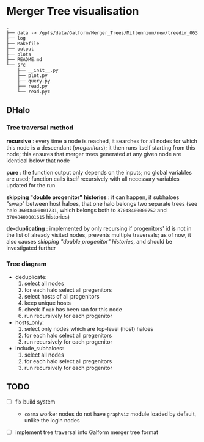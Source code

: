 Merger Tree visualisation
=========================

	.
	├── data -> /gpfs/data/Galform/Merger_Trees/Millennium/new/treedir_063
	├── log
	├── Makefile
	├── output
	├── plots
	├── README.md
	└── src
	    ├── __init__.py
	    ├── plot.py
	    ├── query.py
	    ├── read.py
	    └── read.pyc

## DHalo

### Tree traversal method

**recursive**
: every time a node is reached, it searches for all nodes for
	which this node is a descendant (*progenitors*);	it then runs itself starting
	from this node; this ensures that merger trees generated at any given node
	are identical below that node

**pure**
: the function output only depends on the inputs;  no global
	variables are used;  function calls itself recursively with all necessary
	variables updated for the run

**skipping "double progenitor" histories**
: it can happen, if subhaloes "swap" between host haloes, that one halo
	belongs two separate trees (see halo `36048400001731`, which belongs both to
	`37048400000752` and `37048400001615` histories)

**de-duplicating**
: implemented by only recursing if progenitors' id is not in the list of
	already visited nodes, prevents multiple traversals;	as of now, it also
	causes *skipping "double progenitor" histories*, and should be investigated
	further

### Tree diagram

- deduplicate:
	1. select all nodes
	1. for each halo select all pregenitors
	1. select hosts of all progenitors
	1. keep unique hosts
	1. check if `mah` has been ran for this node
	1. run recursively for each progenitor
- hosts_only:
	1. select only nodes which are top-level (host) haloes
	1. for each halo select all pregenitors
	1. run recursively for each progenitor
- include_subhaloes:
	1. select all nodes
	1. for each halo select all pregenitors
	1. run recursively for each progenitor

## TODO

- [ ] fix build system
	- `cosma` worker nodes do not have `graphviz` module loaded by default, unlike
		the login nodes
- [ ] implement tree traversal into Galform merger tree format

